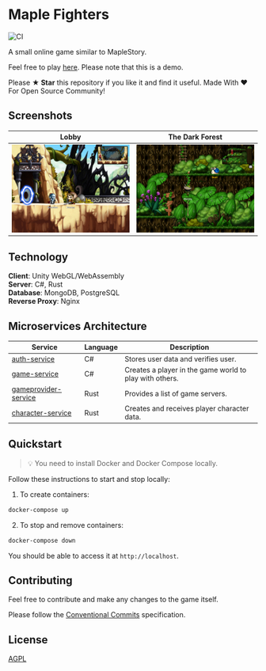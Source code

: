 # Maple Fighters
![CI](https://github.com/benukhanov/maple-fighters/workflows/CI/badge.svg?branch=develop)

A small online game similar to MapleStory.

Feel free to play [here](https://ukben.dev/maple-fighters). Please note that this is a demo.

Please **★ Star** this repository if you like it and find it useful. Made With ❤ For Open Source Community!

## Screenshots

| Lobby                                                                                                         | The Dark Forest                                                                                                    |
| ----------------------------------------------------------------------------------------------------------------- | ------------------------------------------------------------------------------------------------------------------ |
| <img src="docs/lobby.jpg"> | <img src="docs/the-dark-forest.jpg"> |

## Technology

**Client**: Unity WebGL/WebAssembly   
**Server**: C#, Rust   
**Database**: MongoDB, PostgreSQL   
**Reverse Proxy**: Nginx   

## Microservices Architecture

| Service                                              | Language      | Description                                                    														|
| ---------------------------------------------------- | ------------- | -------------------------------------------------------------------------------------------------------------------------------------------------------------------------------|
| [auth-service](./src/auth-service)                   | C#            | Stores user data and verifies user. 			   															|
| [game-service](./src/game-service/Game.Application)                   | C#            | Creates a player in the game world to play with others. 	|
| [gameprovider-service](./src/gameprovider-service)   | Rust          | Provides a list of game servers. 																|
| [character-service](./src/character-service)         | Rust          | Creates and receives player character data. 																|

## Quickstart
> 💡 You need to install Docker and Docker Compose locally.

Follow these instructions to start and stop locally:

1. To create containers:
```bash
docker-compose up
```

2. To stop and remove containers:
```bash
docker-compose down
```
You should be able to access it at `http://localhost`.

## Contributing
Feel free to contribute and make any changes to the game itself.

Please follow the [Conventional Commits](https://www.conventionalcommits.org/) specification.

## License
[AGPL](https://choosealicense.com/licenses/agpl-3.0/)
